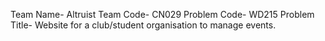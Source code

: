Team Name- Altruist
Team Code- CN029
Problem Code- WD215
Problem Title- Website for a club/student organisation to manage events.
